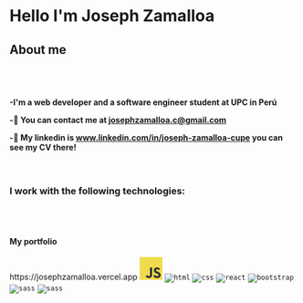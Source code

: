 <h1>Hello I'm Joseph Zamalloa</h1>

<h2>About me</h2> 
<br/> 
<br/>
<h4>
 -I'm a web developer and a software engineer student at UPC in Perú
 <br/>

 -💬 You can contact me at josephzamalloa.c@gmail.com 

 -💼 My linkedin is www.linkedin.com/in/joseph-zamalloa-cupe
     you can see my CV there!
</h4> 
<br/>
<h3>I work with the following technologies:</h3>
<br />
<br />
<h4>My portfolio</h4>
https://josephzamalloa.vercel.app
<code><img height="40" alt="javascript" src="https://raw.githubusercontent.com/github/explore/80688e429a7d4ef2fca1e82350fe8e3517d3494d/topics/javascript/javascript.png"></code>
<code><img height="40" alt="html" src="https://upload.wikimedia.org/wikipedia/commons/thumb/6/61/HTML5_logo_and_wordmark.svg/1200px-HTML5_logo_and_wordmark.svg.png"></code>
<code><img height="40" alt="css" src="https://upload.wikimedia.org/wikipedia/commons/thumb/d/d5/CSS3_logo_and_wordmark.svg/1200px-CSS3_logo_and_wordmark.svg.png"></code>
<code><img height="40" alt="react" src="https://upload.wikimedia.org/wikipedia/commons/thumb/4/47/React.svg/800px-React.svg.png"></code>
<code><img height="40" alt="bootstrap" src="https://upload.wikimedia.org/wikipedia/commons/thumb/b/b2/Bootstrap_logo.svg/1200px-Bootstrap_logo.svg.png"></code>
<code><img height="40" alt="sass" src="https://upload.wikimedia.org/wikipedia/commons/thumb/9/96/Sass_Logo_Color.svg/1200px-Sass_Logo_Color.svg.png"></code>
<code><img height="40" alt="sass" src="https://git-scm.com/images/logos/downloads/Git-Icon-1788C.png"></code>

